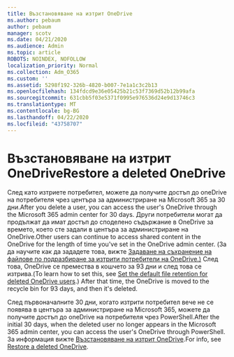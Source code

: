 ```yaml
---
title: Възстановяване на изтрит OneDrive
ms.author: pebaum
author: pebaum
manager: scotv
ms.date: 04/21/2020
ms.audience: Admin
ms.topic: article
ROBOTS: NOINDEX, NOFOLLOW
localization_priority: Normal
ms.collection: Adm_O365
ms.custom: ''
ms.assetid: 5298f192-326b-4820-b007-7e1a1c3c2b13
ms.openlocfilehash: 134fdcd9e36e05425b21c53f7369d52b12b99afa
ms.sourcegitcommit: 631cbb5f03e5371f0995e976536d24e9d13746c3
ms.translationtype: MT
ms.contentlocale: bg-BG
ms.lasthandoff: 04/22/2020
ms.locfileid: "43758707"
---
```

# <a name="restore-a-deleted-onedrive"></a><span data-ttu-id="308cf-102">Възстановяване на изтрит OneDrive</span><span class="sxs-lookup"><span data-stu-id="308cf-102">Restore a deleted OneDrive</span></span>

<span data-ttu-id="308cf-103">След като изтриете потребител, можете да получите достъп до oneDrive на потребителя чрез центъра за администриране на Microsoft 365 за 30 дни.</span><span class="sxs-lookup"><span data-stu-id="308cf-103">After you delete a user, you can access the user's OneDrive through the Microsoft 365 admin center for 30 days.</span></span> <span data-ttu-id="308cf-104">Други потребители могат да продължат да имат достъп до споделено съдържание в OneDrive за времето, което сте задали в центъра за администриране на OneDrive.</span><span class="sxs-lookup"><span data-stu-id="308cf-104">Other users can continue to access shared content in the OneDrive for the length of time you've set in the OneDrive admin center.</span></span> <span data-ttu-id="308cf-105">(За да научите как да зададете това, вижте [Задаване на съхранение на файлове по подразбиране за изтрити потребители на OneDrive.)](https://go.microsoft.com/fwlink/?linkid=874267) След това, OneDrive се премества в кошчето за 93 дни и след това се изтрива.</span><span class="sxs-lookup"><span data-stu-id="308cf-105">(To learn how to set this, see [Set the default file retention for deleted OneDrive users](https://go.microsoft.com/fwlink/?linkid=874267).) After that time, the OneDrive is moved to the recycle bin for 93 days, and then it's deleted.</span></span>
  
<span data-ttu-id="308cf-106">След първоначалните 30 дни, когато изтрити потребител вече не се появява в центъра за администриране на Microsoft 365, можете да получите достъп до oneDrive на потребителя чрез PowerShell.</span><span class="sxs-lookup"><span data-stu-id="308cf-106">After the initial 30 days, when the deleted user no longer appears in the Microsoft 365 admin center, you can access the user's OneDrive through PowerShell.</span></span> <span data-ttu-id="308cf-107">За информация вижте [Възстановяване на изтрит OneDrive](https://go.microsoft.com/fwlink/?linkid=874269).</span><span class="sxs-lookup"><span data-stu-id="308cf-107">For info, see [Restore a deleted OneDrive](https://go.microsoft.com/fwlink/?linkid=874269).</span></span>
  

